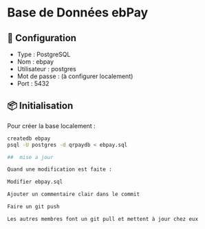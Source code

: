 # Base de Données ebPay

## 🔧 Configuration
- Type : PostgreSQL
- Nom : ebpay
- Utilisateur : postgres
- Mot de passe : (à configurer localement)
- Port : 5432

## 📦 Initialisation
Pour créer la base localement :

```bash
createdb ebpay
psql -U postgres -d qrpaydb < ebpay.sql

##  mise a jour

Quand une modification est faite :

Modifier ebpay.sql

Ajouter un commentaire clair dans le commit

Faire un git push

Les autres membres font un git pull et mettent à jour chez eux
